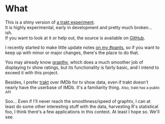 # What

This is a shiny version of [a trakt experiment](https://github.com/jemus42/tRakt).  
It is highly experimental, early in development and pretty much broken… ish.  
If you want to look at it or help out, the source is available on [GitHub](https://github.com/jemus42/tRakt-shiny).  

I recently started to make little update notes [on my #pants](http://pants.jemu.name//tag/trakt_shiny), so if you want to keep up with minor or major changes, there's the place to do that.

You may already know [grapthv](http://graphtv.kevinformatics.com), which does a much smoother job of displaying tv show ratings, but its functionality is fairly basic, and I intend to exceed it with this project.  

Besides, I prefer [trakt](http://trakt.tv) over IMDb for tv show data, even if trakt doesn't nearly have the userbase of IMDb. It's a familiarity thing. <small>Also, trakt has a public API</small>

Soo… Even if I'll never reach the smoothness/speed of graphtv, I can at least do some other interesting stuff with the data, harvesting R's statistical foo, I think there's a few applications in this context. At least I hope so. We'll see.

